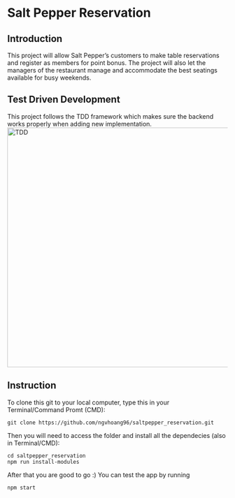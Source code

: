 # Salt Pepper Reservation

## Introduction

This project will allow Salt Pepper’s customers to make table reservations and register as members for point bonus. The project will also let the managers of the restaurant manage and accommodate the best seatings available for busy weekends.

## Test Driven Development

This project follows the TDD framework which makes sure the backend works properly when adding new implementation.
<img width="549" alt="TDD" src="https://user-images.githubusercontent.com/24357455/138151529-18737c35-1954-43c4-943e-20891ad6bd7d.png">

## Instruction

To clone this git to your local computer, type this in your Terminal/Command Promt (CMD):

```
git clone https://github.com/ngvhoang96/saltpepper_reservation.git
```

Then you will need to access the folder and install all the dependecies (also in Terminal/CMD):

```
cd saltpepper_reservation
npm run install-modules
```

After that you are good to go :) You can test the app by running

```
npm start
```
